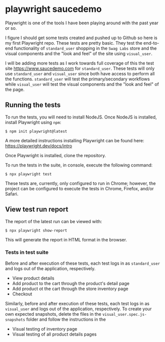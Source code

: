 # playwright saucedemo

Playwright is one of the tools I have been playing around with the past year or so.

I figure I should get some tests created and pushed up to Github so here is my first Playwright repo. 
These tests are pretty basic. They test the end-to-end functionality of `standard_user` shopping in the `Swag Labs` store and the visual components and the "look and feel" of the site using `visual_user`.

I will be adding more tests as I work towards full coverage of this the test site https://www.saucedemo.com for `standard_user`.
These tests will only use `standard_user` and `visual_user` since both have access to perform all the functions. `standard_user` will test the primary/secondary workflows while `visual_user` will test the visual components and the "look and feel" of the page.

## Running the tests
To run the tests, you will need to install NodeJS. 
Once NodeJS is installed, install Playwright using `npm`:
```
$ npm init playwright@latest
```
A more detailed instructions installing Playwright can be found here: https://playwright.dev/docs/intro

Once Playwright is installed, clone the repository.

To run the tests in the suite, in console, execute the following command:
```
$ npx playwright test
```
These tests are, currently, only configured to run in Chrome; however, the project can be configured to execute the tests in Chrome, Firefox, and/or Safari.

## View test run report
The report of the latest run can be viewed with:
```
$ npx playwright show-report
```
This will generate the report in HTML format in the browser.

### Tests in test suite
Before and after execution of these tests, each test logs in as `standard_user` and logs out of the application, respectively.
* View product details
* Add product to the cart through the product's detail page
* Add product ot the cart through the store inventory page
* Checkout

Similarly, before and after execution of these tests, each test logs in as `visual_user` and logs out of the application, respectively.
To create your own expected snapshots, delete the files in the `visual_user.spec.js-snapshots` folder and follow the instructions in the 
* Visual testing of inventory page
* Visual testing of all product details pages

